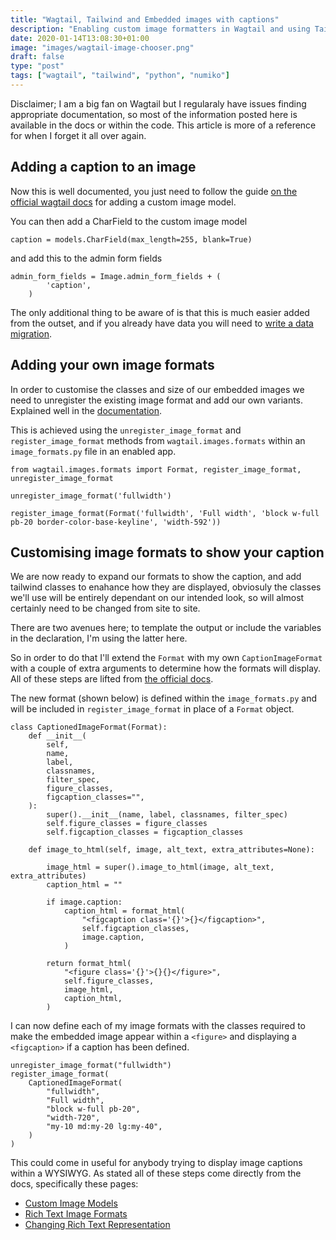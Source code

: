 ```yaml
---
title: "Wagtail, Tailwind and Embedded images with captions"
description: "Enabling custom image formatters in Wagtail and using Tailwind to display custom image models with a caption"
date: 2020-01-14T13:08:30+01:00
image: "images/wagtail-image-chooser.png"
draft: false
type: "post"
tags: ["wagtail", "tailwind", "python", "numiko"]
---
```


Disclaimer; I am a big fan on Wagtail but I regularaly have issues finding appropriate documentation, so most of the information posted here is available in the docs or within the code. This article is more of a reference for when I forget it all over again.

## Adding a caption to an image

Now this is well documented, you just need to follow the guide [on the official wagtail docs](https://docs.wagtail.io/en/latest/advanced_topics/images/custom_image_model.html) for adding a custom image model.

You can then add a CharField to the custom image model

```
caption = models.CharField(max_length=255, blank=True)
```

and add this to the admin form fields

```
admin_form_fields = Image.admin_form_fields + (
        'caption',
    )
```

The only additional thing to be aware of is that this is much easier added from the outset, and if you already have data you will need to [write a data migration](https://docs.djangoproject.com/en/3.0/topics/migrations/#data-migrations).

## Adding your own image formats

In order to customise the classes and size of our embedded images we need to unregister the existing image format and add our own variants. Explained well in the [documentation](https://docs.wagtail.io/en/latest/advanced_topics/customisation/page_editing_interface.html#rich-text-image-formats).

This is achieved using the `unregister_image_format` and `register_image_format` methods from `wagtail.images.formats` within an `image_formats.py` file in an enabled app.

```
from wagtail.images.formats import Format, register_image_format, unregister_image_format

unregister_image_format('fullwidth')

register_image_format(Format('fullwidth', 'Full width', 'block w-full pb-20 border-color-base-keyline', 'width-592'))
```

## Customising image formats to show your caption

We are now ready to expand our formats to show the caption, and add tailwind classes to enahance how they are displayed, obviosuly the classes we'll use will be entirely dependant on our intended look, so will almost certainly need to be changed from site to site.

There are two avenues here; to template the output or include the variables in the declaration, I'm using the latter here.

So in order to do that I'll extend the `Format` with my own `CaptionImageFormat` with a couple of extra arguments to determine how the formats will display. All of these steps are lifted from [the official docs](https://docs.wagtail.io/en/latest/advanced_topics/images/changing_rich_text_representation.html).

The new format (shown below) is defined within the `image_formats.py` and will be included in `register_image_format` in place of a `Format` object.

```
class CaptionedImageFormat(Format):
    def __init__(
        self,
        name,
        label,
        classnames,
        filter_spec,
        figure_classes,
        figcaption_classes="",
    ):
        super().__init__(name, label, classnames, filter_spec)
        self.figure_classes = figure_classes
        self.figcaption_classes = figcaption_classes

    def image_to_html(self, image, alt_text, extra_attributes=None):

        image_html = super().image_to_html(image, alt_text, extra_attributes)
        caption_html = ""

        if image.caption:
            caption_html = format_html(
                "<figcaption class='{}'>{}</figcaption>",
                self.figcaption_classes,
                image.caption,
            )

        return format_html(
            "<figure class='{}'>{}{}</figure>",
            self.figure_classes,
            image_html,
            caption_html,
        )
```

I can now define each of my image formats with the classes required to make the embedded image appear within a `<figure>` and displaying a `<figcaption>` if a caption has been defined.

```
unregister_image_format("fullwidth")
register_image_format(
    CaptionedImageFormat(
        "fullwidth",
        "Full width",
        "block w-full pb-20",
        "width-720",
        "my-10 md:my-20 lg:my-40",
    )
)
```

This could come in useful for anybody trying to display image captions within a WYSIWYG. As stated all of these steps come directly from the docs, specifically these pages:
* [Custom Image Models](https://docs.wagtail.io/en/latest/advanced_topics/images/custom_image_model.html)
* [Rich Text Image Formats](https://docs.wagtail.io/en/latest/advanced_topics/customisation/page_editing_interface.html#rich-text-image-formats)
* [Changing Rich Text Representation](https://docs.wagtail.io/en/latest/advanced_topics/images/changing_rich_text_representation.html)
